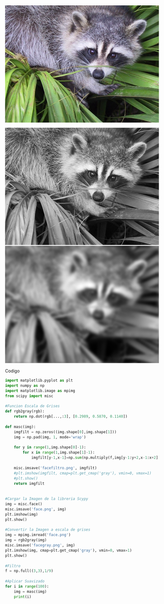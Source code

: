 <div align="center">
    <p><img src="face.png"  width="512" height="384"></p>
    <img src="facegray.png"  width="512" height="384">
    <img src="facefiltro.png"  width="512" height="384">
</div>

Codigo
```python
import matplotlib.pyplot as plt
import numpy as np
import matplotlib.image as mpimg
from scipy import misc

#Funcion Escala de Grises
def rgb2gray(rgb):
    return np.dot(rgb[...,:3], [0.2989, 0.5870, 0.1140])

def masc(img):
    imgfilt = np.zeros((img.shape[0],img.shape[1]))
    img = np.pad(img, 1, mode='wrap')

    for y in range(1,img.shape[0]-1):
        for x in range(1,img.shape[1]-1):
            imgfilt[y-1,x-1]=np.sum(np.multiply(f,img[y-1:y+2,x-1:x+2]))
            
    misc.imsave('facefiltro.png', imgfilt)
    #plt.imshow(imgfilt, cmap=plt.get_cmap('gray'), vmin=0, vmax=1)
    #plt.show()
    return imgfilt
    

#Cargar la Imagen de la libreria Scypy
img = misc.face()
misc.imsave('face.png', img)
plt.imshow(img)
plt.show()

#Convertir la Imagen a escala de grises
img = mpimg.imread('face.png')  
img = rgb2gray(img)
misc.imsave('facegray.png', img)
plt.imshow(img, cmap=plt.get_cmap('gray'), vmin=0, vmax=1)
plt.show()

#Filtro
f = np.full((3,3),1/9)

#Aplicar Suavizado
for i in range(100):
    img = masc(img)
    print(i)
    
```